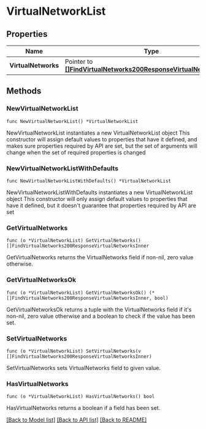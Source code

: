 # VirtualNetworkList

## Properties

Name | Type | Description | Notes
------------ | ------------- | ------------- | -------------
**VirtualNetworks** | Pointer to [**[]FindVirtualNetworks200ResponseVirtualNetworksInner**](FindVirtualNetworks200ResponseVirtualNetworksInner.md) |  | [optional] 

## Methods

### NewVirtualNetworkList

`func NewVirtualNetworkList() *VirtualNetworkList`

NewVirtualNetworkList instantiates a new VirtualNetworkList object
This constructor will assign default values to properties that have it defined,
and makes sure properties required by API are set, but the set of arguments
will change when the set of required properties is changed

### NewVirtualNetworkListWithDefaults

`func NewVirtualNetworkListWithDefaults() *VirtualNetworkList`

NewVirtualNetworkListWithDefaults instantiates a new VirtualNetworkList object
This constructor will only assign default values to properties that have it defined,
but it doesn't guarantee that properties required by API are set

### GetVirtualNetworks

`func (o *VirtualNetworkList) GetVirtualNetworks() []FindVirtualNetworks200ResponseVirtualNetworksInner`

GetVirtualNetworks returns the VirtualNetworks field if non-nil, zero value otherwise.

### GetVirtualNetworksOk

`func (o *VirtualNetworkList) GetVirtualNetworksOk() (*[]FindVirtualNetworks200ResponseVirtualNetworksInner, bool)`

GetVirtualNetworksOk returns a tuple with the VirtualNetworks field if it's non-nil, zero value otherwise
and a boolean to check if the value has been set.

### SetVirtualNetworks

`func (o *VirtualNetworkList) SetVirtualNetworks(v []FindVirtualNetworks200ResponseVirtualNetworksInner)`

SetVirtualNetworks sets VirtualNetworks field to given value.

### HasVirtualNetworks

`func (o *VirtualNetworkList) HasVirtualNetworks() bool`

HasVirtualNetworks returns a boolean if a field has been set.


[[Back to Model list]](../README.md#documentation-for-models) [[Back to API list]](../README.md#documentation-for-api-endpoints) [[Back to README]](../README.md)


